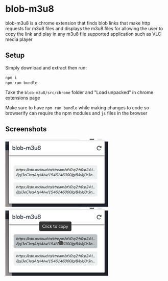 # blob-m3u8

blob-m3u8 is a chrome extension that finds blob links that make http requests for m3u8 files and displays the m3u8 files for allowing the user to copy the link and play in any m3u8 file supported application such as VLC media player

## Setup
Simply download and extract then run:

```
npm i
npm run bundle
```

Take the `blob-m3u8/src/chrome` folder and "Load unpacked" in chrome extensions page

Make sure to have `npm run bundle` while making changes to code so browserify can require the npm modules and `js` files in the browser

## Screenshots

<span>
  <img src="screenshots/preview1.png"/>
  <img src="screenshots/preview2.png"/>
</span>
